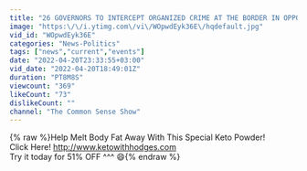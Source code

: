 ```yaml
---
title: "26 GOVERNORS TO INTERCEPT ORGANIZED CRIME AT THE BORDER IN OPPOSITION TO THE BIDEN ADMINISTRATION"
image: "https:\/\/i.ytimg.com\/vi\/WOpwdEyk36E\/hqdefault.jpg"
vid_id: "WOpwdEyk36E"
categories: "News-Politics"
tags: ["news","current","events"]
date: "2022-04-20T23:33:55+03:00"
vid_date: "2022-04-20T18:49:01Z"
duration: "PT8M8S"
viewcount: "369"
likeCount: "73"
dislikeCount: ""
channel: "The Common Sense Show"
---
```

{% raw %}Help Melt Body Fat Away With This Special Keto Powder!<br />  Click Here!    <a rel="nofollow" target="blank" href="http://www.ketowithhodges.com">http://www.ketowithhodges.com</a><br />Try it today for 51% OFF ^^^ 😄{% endraw %}
